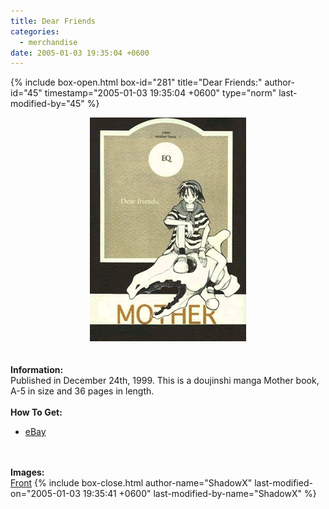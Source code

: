```yaml
---
title: Dear Friends
categories:
  - merchandise
date: 2005-01-03 19:35:04 +0600
---
```

{% include box-open.html box-id="281" title="Dear Friends:" author-id="45" timestamp="2005-01-03 19:35:04 +0600" type="norm" last-modified-by="45" %}
	<center>
	<img src="/merchandise/images/dearfriends_title.jpg" border="0" alt="Dear Friends" />
	</center>
	<br /><br />
	<b>Information:</b>
	<br />
	Published in December 24th, 1999. This is a doujinshi manga Mother
	book, A-5 in size and 36 pages in length.
	<br /><br />
	<b>How To Get:</b>
	<br />
	<ul>
	<li><a href="http://www.ebay.com">eBay</a></li>
	</ul>
	<br /><br />
	<b>Images:</b>
	<br />
	<a href="/merchandise/images/dearfriends1.jpg">Front</a>
{% include box-close.html author-name="ShadowX" last-modified-on="2005-01-03 19:35:41 +0600" last-modified-by-name="ShadowX" %}
